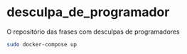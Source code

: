 # desculpa_de_programador
O repositório das frases com desculpas de programadores

```bash
sudo docker-compose up
```

